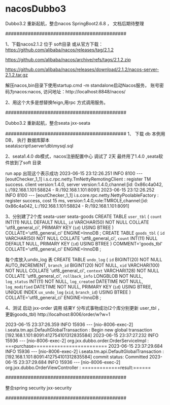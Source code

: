 # nacosDubbo3
Dubbo3.2 重新起航，整合nacos SpringBoot2.6.8 ， 文档后期待整理

###########################################

1、下载nacos2.1.2 位于 soft目录  或从官方下载：
https://github.com/alibaba/nacos/releases/tag/2.1.2

https://github.com/alibaba/nacos/archive/refs/tags/2.1.2.zip

https://github.com/alibaba/nacos/releases/download/2.1.2/nacos-server-2.1.2.tar.gz

解压nacos,bin目录下使用startup.cmd -m standalone启动Nacos服务，
账号密码为nacos:nacos,
访问地址：http://localhost:8848/nacos/

2、用这个大多是想替换feign,用rpc 方式调用服务。

###########################################


Dubbo3.2 重新起航，整合seata  jxx-seata

###########################################
1、 下载    db 本例用DB，
执行 数据库脚本  
seata\script\server\db\mysql.sql 

2、seata1.4.0  db模式，nacos注册配置中心
调试了 2天 最终用了1.4.0 ,seata软件放到了soft 目录

run app 出现这个表示成功
2023-06-15 23:12:26.251  INFO 8100 --- [eoutChecker_1_1] i.s.c.rpc.netty.TmNettyRemotingClient    : register TM success. client version:1.4.0, server version:1.4.0,channel:[id: 0x86c4a042, L:/192.168.1.101:58824 - R:/192.168.1.101:8091]
2023-06-15 23:12:26.252  INFO 8100 --- [eoutChecker_1_1] i.s.core.rpc.netty.NettyPoolableFactory  : register success, cost 15 ms, version:1.4.0,role:TMROLE,channel:[id: 0x86c4a042, L:/192.168.1.101:58824 - R:/192.168.1.101:8091]


3、分别建了2个库 seata-user   seata-goods
CREATE TABLE `user_tbl` (
	`count` INT(11) NULL DEFAULT NULL,
	`id` VARCHAR(50) NOT NULL COLLATE 'utf8_general_ci',
	PRIMARY KEY (`id`) USING BTREE
)
COLLATE='utf8_general_ci'
ENGINE=InnoDB
;
CREATE TABLE `goods_tbl` (
	`id` VARCHAR(50) NOT NULL COLLATE 'utf8_general_ci',
	`count` INT(11) NULL DEFAULT NULL,
	PRIMARY KEY (`id`) USING BTREE
)
COMMENT='goods_tbl'
COLLATE='utf8_general_ci'
ENGINE=InnoDB
;

每个库放入undo_log 表
CREATE TABLE `undo_log` (
	`id` BIGINT(20) NOT NULL AUTO_INCREMENT,
	`branch_id` BIGINT(20) NOT NULL,
	`xid` VARCHAR(100) NOT NULL COLLATE 'utf8_general_ci',
	`context` VARCHAR(128) NOT NULL COLLATE 'utf8_general_ci',
	`rollback_info` LONGBLOB NOT NULL,
	`log_status` INT(11) NOT NULL,
	`log_created` DATETIME NOT NULL,
	`log_modified` DATETIME NOT NULL,
	PRIMARY KEY (`id`) USING BTREE,
	UNIQUE INDEX `ux_undo_log` (`xid`, `branch_id`) USING BTREE
)
COLLATE='utf8_general_ci'
ENGINE=InnoDB
;

4、测试 启动 jxx-order  调用 结果Y 分布式事物成功(2个库分别更新 user_tbl  ，更新goods_tbl)
http://localhost:8006/order/w?w=1

2023-06-15 23:37:26.359  INFO 15936 --- [nio-8006-exec-2] i.seata.tm.api.DefaultGlobalTransaction  : Begin new global transaction [192.168.1.101:8091:412754101312835584]
2023-06-15 23:37:27.232  INFO 15936 --- [nio-8006-exec-2] org.jxx.dubbo.order.OrderServiceImpl     : ===purchase=========================
2023-06-15 23:37:29.684  INFO 15936 --- [nio-8006-exec-2] i.seata.tm.api.DefaultGlobalTransaction  : [192.168.1.101:8091:412754101312835584] commit status: Committed
2023-06-15 23:37:29.684  INFO 15936 --- [nio-8006-exec-2] org.jxx.dubbo.OrderViewController        : =============result:======

###########################################


整合spring security  jxx-security

###########################################